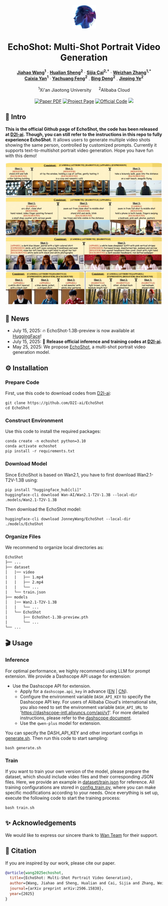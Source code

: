 <p align="center">
  <img src="assets/icon.png" height=75>
</p>

<h1 align='center'>EchoShot: Multi-Shot Portrait Video Generation</h1>
<p align="center">
    <strong><a href="https://scholar.google.com/citations?hl=en&user=zQnTBEoAAAAJ">Jiahao Wang</a><sup>1</sup></strong>
    ·
    <strong><a href="https://scholar.google.com/citations?user=73JaDUQAAAAJ&hl=en&oi=ao">Hualian Sheng</a><sup>2</sup></strong>
    ·
    <strong><a href="https://scholar.google.com/citations?user=LMVeRVAAAAAJ&hl=en&oi=ao">Sijia Cai</a><sup>2,&dagger;</sup></strong>
    ·
    <strong><a href="https://gr.xjtu.edu.cn/web/zhangwzh123/">Weizhan Zhang</a><sup>1,*</sup></strong><br>
    <strong><a href="https://gr.xjtu.edu.cn/web/yancaixia">Caixia Yan</a><sup>1</sup></strong>
    ·
    <strong><a href="">Yachuang Feng</a><sup>2</sup></strong>
    .
    <strong><a href="https://scholar.google.com/citations?user=VQp_ye4AAAAJ&hl=zh-CN&oi=ao">Bing Deng</a><sup>2</sup></strong>
    .
    <strong><a href="https://scholar.google.com/citations?user=T9AzhwcAAAAJ&hl=zh-CN&oi=ao">Jieping Ye</a><sup>2</sup></strong>
    <br>
    <br>
    <sup>1</sup>Xi'an Jiaotong University &nbsp;&nbsp;&nbsp;&nbsp;
    <sup>2</sup>Alibaba Cloud
    <br>
    <br>
        <a href="https://arxiv.org/abs/2506.15838"><img src='https://img.shields.io/badge/+-arXiv-red' alt='Paper PDF'></a>
        <a href="https://johnneywang.github.io/EchoShot-webpage/"><img src='https://img.shields.io/badge/+-Project_Page-blue' alt='Project Page'></a>
        <a href="https://github.com/D2I-ai/EchoShot"><img src='https://img.shields.io/badge/+-Official_Code-green' alt='Official Code'></a>
        <a href="https://huggingface.co/JonneyWang/EchoShot"><img src='https://img.shields.io/badge/+-HuggingFace-yellow'></a>
    <br>
</p>


## 📝 Intro
__This is the official Github page of EchoShot, the code has been released at [D2I-ai](https://github.com/D2I-ai/EchoShot). Though, you can still refer to the instructions in this repo to fully experience EchoShot__. It allows users to generate multiple video shots showing the same person, controlled by customized prompts. Currently it supports text-to-multishot portrait video generation. Hope you have fun with this demo!
<div align="center">
    <img src="assets/teasor.jpg", width="1200">
</div>


## 🔔 News
- July 15, 2025: 🔥 EchoShot-1.3B-preview is now available at [HuggingFace](https://huggingface.co/JonneyWang/EchoShot)!
- July 15, 2025: 🎉 __Release official inference and training codes at [D2I-ai](https://github.com/D2I-ai/EchoShot).__
- May 25, 2025: We propose [EchoShot](https://johnneywang.github.io/EchoShot-webpage/), a multi-shot portrait video generation model.


## ⚙️ Installation
### Prepare Code
First, use this code to download codes from [D2I-ai](https://github.com/D2I-ai/EchoShot):

    git clone https://github.com/D2I-ai/EchoShot
    cd EchoShot

### Construct Environment
Use this code to install the required packages:

    conda create -n echoshot python=3.10
    conda activate echoshot
    pip install -r requirements.txt

### Download Model
Since EchoShot is based on Wan2.1, you have to first download Wan2.1-T2V-1.3B using:

    pip install "huggingface_hub[cli]"
    huggingface-cli download Wan-AI/Wan2.1-T2V-1.3B --local-dir .models/Wan2.1-T2V-1.3B

Then download the EchoShot model:

    huggingface-cli download JonneyWang/EchoShot --local-dir ./models/EchoShot

### Organize Files
We recommend to organize local directories as:
```angular2html
EchoShot
├── ...
├── dataset
│   |── video
|   |   ├── 1.mp4
|   |   ├── 2.mp4
|   |   └── ...
|   └── train.json
├── models
│   |── Wan2.1-T2V-1.3B
│   |   └── ...
│   └── EchoShot
|       ├── EchoShot-1.3B-preview.pth
|       └── ...
└── ...
```

## 🎬 Usage
### Inference
For optimal performance, we highly recommend using LLM for prompt extension. We provide a Dashscope API usage for extension:
- Use the Dashscope API for extension.
  - Apply for a `dashscope.api_key` in advance ([EN](https://www.alibabacloud.com/help/en/model-studio/getting-started/first-api-call-to-qwen) | [CN](https://help.aliyun.com/zh/model-studio/getting-started/first-api-call-to-qwen)).
  - Configure the environment variable `DASH_API_KEY` to specify the Dashscope API key. For users of Alibaba Cloud's international site, you also need to set the environment variable `DASH_API_URL` to 'https://dashscope-intl.aliyuncs.com/api/v1'. For more detailed instructions, please refer to the [dashscope document](https://www.alibabacloud.com/help/en/model-studio/developer-reference/use-qwen-by-calling-api?spm=a2c63.p38356.0.i1).
  - Use the `qwen-plus` model for extension.

You can specify the DASH_API_KEY and other important configs in [generate.sh](./generate.sh). Then run this code to start sampling:
```
bash generate.sh
```
### Train
If you want to train your own version of the model, please prepare the dataset, which should include video files and their corresponding JSON files. Here, we provide an example in [dataset/train.json](./dataset/train.json) for reference. All training configurations are stored in [config_train.py](./config_train.py), where you can make specific modifications according to your needs. Once everything is set up, execute the following code to start the training process:
```
bash train.sh
```

## ✨ Acknowledgements
We would like to express our sincere thank to [Wan Team](https://github.com/Wan-Video) for their support.

## 📖 Citation
If you are inspired by our work, please cite our paper.
```bibtex
@article{wang2025echoshot,
  title={EchoShot: Multi-Shot Portrait Video Generation},
  author={Wang, Jiahao and Sheng, Hualian and Cai, Sijia and Zhang, Weizhan and Yan, Caixia and Feng, Yachuang and Deng, Bing and Ye, Jieping},
  journal={arXiv preprint arXiv:2506.15838},
  year={2025}
}
```